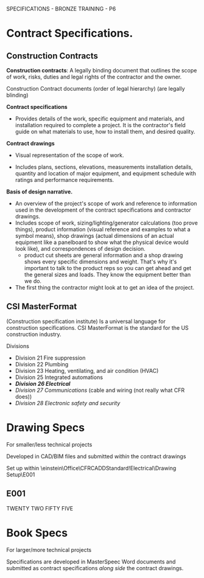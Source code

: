 SPECIFICATIONS - BRONZE TRAINING - P6

# Contract Specifications.

## Construction Contracts

**Construction contracts**: A legally binding document that outlines the scope of work, risks, duties and legal rights of the contractor and the owner.

Construction Contract documents (order of legal hierarchy) (are legally blinding)

**Contract specifications**

- Provides details of the work, specific equipment and materials, and installation required to complete a project. It is the contractor's field guide on what materials to use, how to install them, and desired quality.

**Contract drawings**

- Visual representation of the scope of work.

- Includes plans, sections, elevations, measurements installation details, quantity and location of major equipment, and equipment schedule with ratings and performance requirements.

**Basis of design narrative.**

- An overview of the project's scope of work and reference to information used in the development of the contract specifications and contractor drawings.
- Includes scope of work, sizing/lighting/generator calculations (too prove things), product information (visual reference and examples to what a symbol means), shop drawings (actual dimensions of an actual equipment like a panelboard to show what the physical device would look like), and correspondences of design decision.
  - product cut sheets are general information and a shop drawing shows every specific dimensions and weight. That's why it's important to talk to the product reps so you can get ahead and get the general sizes and loads. They know the equipment better than we do. 
- The first thing the contractor might look at to get an idea of the project.

## CSI MasterFormat

(Construction specification institute) Is a universal language for construction specifications. CSI MasterFormat is the standard for the US construction industry.

Divisions

- Division 21 Fire suppression
- Division 22 Plumbing
- Division 23 Heating, ventilating, and air condition (HVAC)
- Division 25 Integrated automations
- ***Division 26 Electrical***
- *Division 27 Communications* (cable and wiring (not really what  CFR does))
- *Division 28 Electronic safety and security* 

# Drawing Specs

For smaller/less technical projects

Developed in CAD/BIM files and submitted *within* the contract drawings

Set up within \\einstein\Office\CFRCADDStandard\!Electrical\Drawing Setup\E001

## E001

TWENTY TWO FIFTY FIVE

# Book Specs

For larger/more technical projects

Specifications are developed in  MasterSpeec Word documents and submitted as contract specifications *along side* the contract drawings.